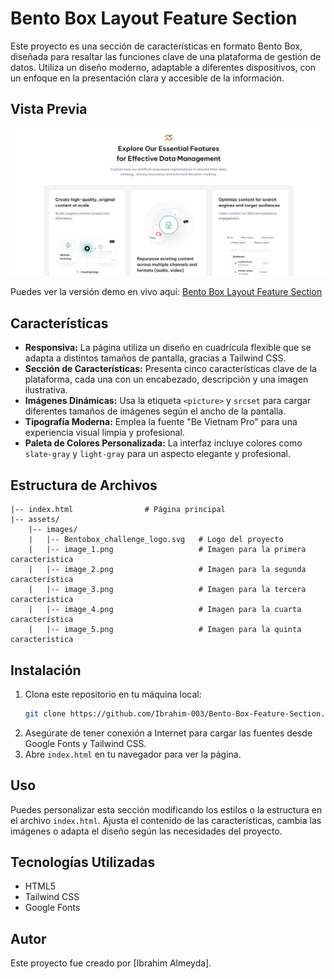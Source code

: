 # Bento Box Layout Feature Section

Este proyecto es una sección de características en formato Bento Box, diseñada para resaltar las funciones clave de una plataforma de gestión de datos. Utiliza un diseño moderno, adaptable a diferentes dispositivos, con un enfoque en la presentación clara y accesible de la información.

## Vista Previa

![Captura del Proyecto](./assets/images/desktop-preview.png)

Puedes ver la versión demo en vivo aquí: [Bento Box Layout Feature Section](https://ibrahim-003.github.io/Bento-Box-Layout-Feature-Section/)

## Características

- **Responsiva:** La página utiliza un diseño en cuadrícula flexible que se adapta a distintos tamaños de pantalla, gracias a Tailwind CSS.
- **Sección de Características:** Presenta cinco características clave de la plataforma, cada una con un encabezado, descripción y una imagen ilustrativa.
- **Imágenes Dinámicas:** Usa la etiqueta `<picture>` y `srcset` para cargar diferentes tamaños de imágenes según el ancho de la pantalla.
- **Tipografía Moderna:** Emplea la fuente "Be Vietnam Pro" para una experiencia visual limpia y profesional.
- **Paleta de Colores Personalizada:** La interfaz incluye colores como `slate-gray` y `light-gray` para un aspecto elegante y profesional.

## Estructura de Archivos

```
|-- index.html                # Página principal
|-- assets/
    |-- images/
    |   |-- Bentobox_challenge_logo.svg   # Logo del proyecto
    |   |-- image_1.png                   # Imagen para la primera característica
    |   |-- image_2.png                   # Imagen para la segunda característica
    |   |-- image_3.png                   # Imagen para la tercera característica
    |   |-- image_4.png                   # Imagen para la cuarta característica
    |   |-- image_5.png                   # Imagen para la quinta característica
```

## Instalación

1. Clona este repositorio en tu máquina local:
   ```bash
   git clone https://github.com/Ibrahim-003/Bento-Box-Feature-Section.git
   ```
2. Asegúrate de tener conexión a Internet para cargar las fuentes desde Google Fonts y Tailwind CSS.
3. Abre `index.html` en tu navegador para ver la página.

## Uso

Puedes personalizar esta sección modificando los estilos o la estructura en el archivo `index.html`. Ajusta el contenido de las características, cambia las imágenes o adapta el diseño según las necesidades del proyecto.

## Tecnologías Utilizadas

- HTML5
- Tailwind CSS
- Google Fonts

## Autor

Este proyecto fue creado por [Ibrahim Almeyda].
